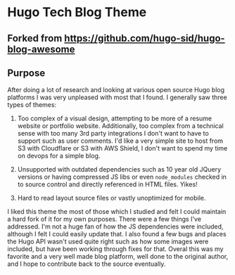 # Hugo Tech Blog Theme

## Forked from https://github.com/hugo-sid/hugo-blog-awesome

## Purpose

After doing a lot of research and looking at various open source Hugo blog platforms I was very unpleased with most that I found. I generally saw three types of themes:

1. Too complex of a visual design, attempting to be more of a resume website or portfolio website. Additionally, too complex from a technical sense with too many 3rd party integrations I don't want to have to support such as user comments. I'd like a very simple site to host from S3 with Cloudflare or S3 with AWS Shield, I don't want to spend my time on devops for a simple blog.

2. Unsupported with outdated dependencies such as 10 year old JQuery versions or having compressed JS libs or even `node_modules` checked in to source control and directly referenced in HTML files. Yikes!

3. Hard to read layout source files or vastly unoptimized for mobile.

I liked this theme the most of those which I studied and felt I could maintain a hard fork of it for my own purposes. There were a few things I've addressed. I'm not a huge fan of how the JS dependencies were included, although I felt I could easily update that. I also found a few bugs and places the Hugo API wasn't used quite right such as how some images were included, but have been working through fixes for that. Overal this was my favorite and a very well made blog platform, well done to the original author, and I hope to contribute back to the source eventually.
